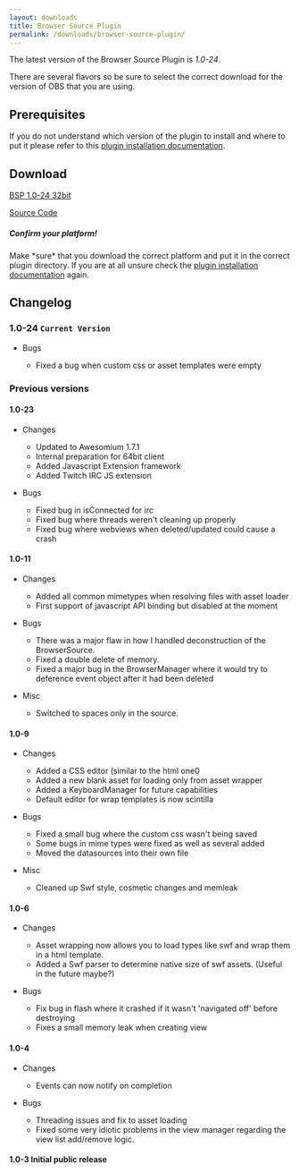 ```yaml
---
layout: downloads
title: Browser Source Plugin
permalink: /downloads/browser-source-plugin/
---
```


The latest version of the Browser Source Plugin is *1.0-24*.

There are several flavors so be sure to select the correct download for the version of OBS that you are using.

## Prerequisites

If you do not understand which version of the plugin to install and where to put it please refer to this [plugin installation documentation](../../docs/installation).

## Download

[BSP 1.0-24 32bit](http://catchexception.org/plugins/bsp/BSP-1.0-24-g30ce603-x86.zip)

[Source Code](https://github.com/kc5nra/BrowserSourcePlugin)

<div class="note info">
  <h5>Confirm your platform!</h5>
  <p>
	Make *sure* that you download the correct platform and put it in the correct plugin directory.
	If you are at all unsure check the <a href="../../docs/installation">plugin installation documentation</a> again.
  </p>
</div>

## Changelog

### 1.0-24 `Current Version`

- Bugs

	+ Fixed a bug when custom css or asset templates were empty

### Previous versions

#### 1.0-23

- Changes

	+ Updated to Awesomium 1.7.1
	+ Internal preparation for 64bit client
	+ Added Javascript Extension framework
	+ Added Twitch IRC JS extension

- Bugs

	+ Fixed bug in isConnected for irc
	+ Fixed bug where threads weren't cleaning up properly
	+ Fixed bug where webviews when deleted/updated could cause a crash

#### 1.0-11

- Changes
	
	+ Added all common mimetypes when resolving files with asset loader
	+ First support of javascript API binding but disabled at the moment

- Bugs

	+ There was a major flaw in how I handled deconstruction of the BrowserSource.
	+ Fixed a double delete of memory.
	+ Fixed a major bug in the BrowserManager where it would try to deference event object after it had been deleted

- Misc

	+ Switched to spaces only in the source.

#### 1.0-9

- Changes

	+ Added a CSS editor (similar to the html one0
	+ Added a new blank asset for loading only from asset wrapper
	+ Added a KeyboardManager for future capabilities
	+ Default editor for wrap templates is now scintilla

- Bugs

	+ Fixed a small bug where the custom css wasn't being saved
	+ Some bugs in mime types were fixed as well as several added
	+ Moved the datasources into their own file

- Misc

	+ Cleaned up Swf style, cosmetic changes and memleak

#### 1.0-6

- Changes

	+ Asset wrapping now allows you to load types like swf and wrap them in a html template.
	+ Added a Swf parser to determine native size of swf assets. (Useful in the future maybe?)

- Bugs

	+ Fix bug in flash where it crashed if it wasn't 'navigated off' before destroying
	+ Fixes a small memory leak when creating view

#### 1.0-4

- Changes
	
	+ Events can now notify on completion

- Bugs

	+ Threading issues and fix to asset loading
	+ Fixed some very idiotic problems in the view manager regarding the view list add/remove logic.

#### 1.0-3 Initial public release